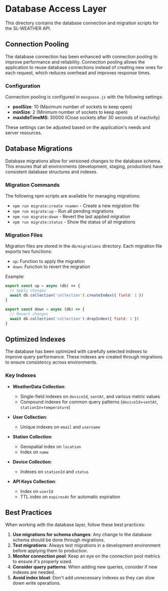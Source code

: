 # Database Access Layer

This directory contains the database connection and migration scripts for the SL-WEATHER API.

## Connection Pooling

The database connection has been enhanced with connection pooling to improve performance and reliability. Connection pooling allows the application to reuse database connections instead of creating new ones for each request, which reduces overhead and improves response times.

### Configuration

Connection pooling is configured in `mongoose.js` with the following settings:

- **poolSize**: 10 (Maximum number of sockets to keep open)
- **minSize**: 2 (Minimum number of sockets to keep open)
- **maxIdleTimeMS**: 30000 (Close sockets after 30 seconds of inactivity)

These settings can be adjusted based on the application's needs and server resources.

## Database Migrations

Database migrations allow for versioned changes to the database schema. This ensures that all environments (development, staging, production) have consistent database structures and indexes.

### Migration Commands

The following npm scripts are available for managing migrations:

- `npm run migrate:create <name>` - Create a new migration file
- `npm run migrate:up` - Run all pending migrations
- `npm run migrate:down` - Revert the last applied migration
- `npm run migrate:status` - Show the status of all migrations

### Migration Files

Migration files are stored in the `db/migrations` directory. Each migration file exports two functions:

- `up`: Function to apply the migration
- `down`: Function to revert the migration

Example:

```javascript
export const up = async (db) => {
  // Apply changes
  await db.collection('collection').createIndex({ field: 1 })
}

export const down = async (db) => {
  // Revert changes
  await db.collection('collection').dropIndex({ field: 1 })
}
```

## Optimized Indexes

The database has been optimized with carefully selected indexes to improve query performance. These indexes are created through migrations to ensure consistency across environments.

### Key Indexes

- **WeatherData Collection**:

  - Single-field indexes on `deviceId`, `sentAt`, and various metric values
  - Compound indexes for common query patterns (`deviceId`+`sentAt`, `stationId`+`temperature`)

- **User Collection**:

  - Unique indexes on `email` and `username`

- **Station Collection**:

  - Geospatial index on `location`
  - Index on `name`

- **Device Collection**:

  - Indexes on `stationId` and `status`

- **API Keys Collection**:
  - Index on `userId`
  - TTL index on `expiresAt` for automatic expiration

## Best Practices

When working with the database layer, follow these best practices:

1. **Use migrations for schema changes**: Any change to the database schema should be done through migrations.
2. **Test migrations**: Always test migrations in a development environment before applying them to production.
3. **Monitor connection pool**: Keep an eye on the connection pool metrics to ensure it's properly sized.
4. **Consider query patterns**: When adding new queries, consider if new indexes are needed.
5. **Avoid index bloat**: Don't add unnecessary indexes as they can slow down write operations.

